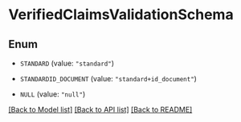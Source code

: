 # VerifiedClaimsValidationSchema

## Enum


* `STANDARD` (value: `"standard"`)

* `STANDARDID_DOCUMENT` (value: `"standard+id_document"`)

* `NULL` (value: `"null"`)


[[Back to Model list]](../README.md#documentation-for-models) [[Back to API list]](../README.md#documentation-for-api-endpoints) [[Back to README]](../README.md)



